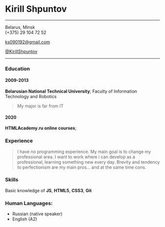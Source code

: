 # Kirill Shpuntov

-------------------
Belarus, Minsk                   
(+375) 29 104 72 52

ks090192@gmail.com

[@KirillShpuntov](https://t.me/KirillShpuntov)

------------------- 

### Education

#### 2009-2013 
**Belarusian National Technical University**; Faculty of Information Technology and Robotics
> My major is far from IT

#### 2020
**HTMLAcademy.ru online courses**; 

### Experience

>I have no programming experience. My main goal is to change my professional area. I want to work where i can develop as a professional, learning something new every day. Brevity and tendency to perfectionism are my main pros... and at the same time cons.   

### Skills

Basic knowledge of **JS**, **HTML5**, **CSS3**, **Git**

### Human Languages:

* Russian (native speaker) 
* English (A2)